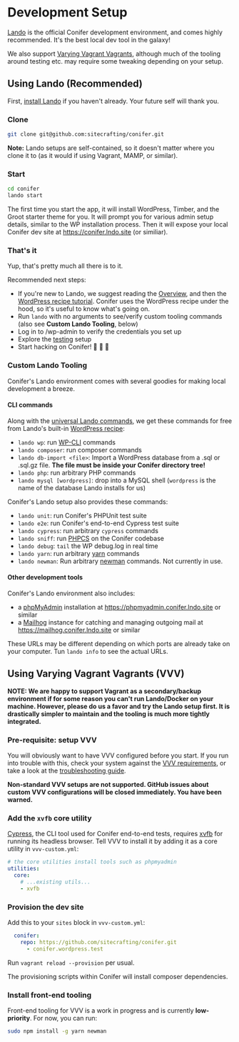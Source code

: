 # Development Setup

[Lando](https://docs.devwithlando.io) is the official Conifer development environment, and comes highly recommended. It's the best local dev tool in the galaxy!

We also support [Varying Vagrant Vagrants](https://varyingvagrantvagrants.org/), although much of the tooling around testing etc. may require some tweaking depending on your setup.

## Using Lando (Recommended)

First, [install Lando](https://docs.devwithlando.io/installation/installing.html) if you haven't already. Your future self will thank you.

### Clone

```bash
git clone git@github.com:sitecrafting/conifer.git
```

**Note:** Lando setups are self-contained, so it doesn't matter where you clone it to (as it would if using Vagrant, MAMP, or similar).

### Start

```bash
cd conifer
lando start
```

The first time you start the app, it will install WordPress, Timber, and the Groot starter theme for you. It will prompt you for various admin setup details, similar to the WP installation process. Then it will expose your local Conifer dev site at https://conifer.lndo.site (or similiar).

### That's it

Yup, that's pretty much all there is to it.

Recommended next steps:

* If you're new to Lando, we suggest reading the [Overview](https://docs.devwithlando.io/), and then the [WordPress recipe tutorial](https://docs.devwithlando.io/tutorials/wordpress.html). Conifer uses the WordPress recipe under the hood, so it's useful to know what's going on.
* Run `lando` with no arguments to see/verify custom tooling commands (also see **Custom Lando Tooling**, below)
* Log in to /wp-admin to verify the credentials you set up
* Explore the [testing](/testing.md) setup
* Start hacking on Conifer! 🌲 🚀 🎉

### Custom Lando Tooling

Conifer's Lando environment comes with several goodies for making local development a breeze.

#### CLI commands

Along with the [universal Lando commands](https://docs.devwithlando.io/cli/usage.html), we get these commands for free from Lando's built-in [WordPress recipe](https://docs.devwithlando.io/tutorials/wordpress.html):

* `lando wp`: run [WP-CLI](https://wp-cli.org/) commands
* `lando composer`: run composer commands
* `lando db-import <file>`: Import a WordPress database from a .sql or .sql.gz file. **The file must be inside your Conifer directory tree!**
* `lando php`: run arbitrary PHP commands
* `lando mysql [wordpress]`: drop into a MySQL shell (`wordpress` is the name of the database Lando installs for us)

Conifer's Lando setup also provides these commands:

* `lando unit`: run Conifer's PHPUnit test suite
* `lando e2e`: run Conifer's end-to-end Cypress test suite
* `lando cypress`: run arbitrary `cypress` commands
* `lando sniff`: run [PHPCS](https://github.com/squizlabs/PHP_CodeSniffer) on the Conifer codebase
* `lando debug`: `tail` the WP debug.log in real time
* `lando yarn`: run arbitrary [yarn](https://www.npmjs.com/package/yarn) commands
* `lando newman`: Run arbitrary [newman](https://www.npmjs.com/package/newman) commands. Not currently in use.

#### Other development tools

Conifer's Lando environment also includes:

* a [phpMyAdmin](https://www.phpmyadmin.net/) installation at https://phpmyadmin.conifer.lndo.site or similar
* a [Mailhog](https://github.com/mailhog/MailHog) instance for catching and managing outgoing mail at https://mailhog.conifer.lndo.site or similar

These URLs may be different depending on which ports are already take on your computer. Tun `lando info` to see the actual URLs.

## Using Varying Vagrant Vagrants (VVV)

**NOTE: We are happy to support Vagrant as a secondary/backup environment if for some reason you can't run Lando/Docker on your machine. However, please do us a favor and try the Lando setup first. It is drastically simpler to maintain and the tooling is much more tightly integrated.**

### Pre-requisite: setup VVV

You will obviously want to have VVV configured before you start. If you run into trouble with this, check your system against the [VVV requirements](https://varyingvagrantvagrants.org/docs/en-US/installation/software-requirements/), or take a look at the [troubleshooting guide](https://varyingvagrantvagrants.org/docs/en-US/troubleshooting/).

**Non-standard VVV setups are not supported. GitHub issues about custom VVV configurations will be closed immediately. You have been warned.**

### Add the `xvfb` core utility

[Cypress](https://www.cypress.io/), the CLI tool used for Conifer end-to-end tests, requires [xvfb](https://www.x.org/releases/X11R7.7/doc/man/man1/Xvfb.1.xhtml) for running its headless browser. Tell VVV to install it by adding it as a core utility in `vvv-custom.yml`:

```yaml
# the core utilities install tools such as phpmyadmin
utilities:
  core:
    # ...existing utils...
    - xvfb
```

### Provision the dev site

Add this to your `sites` block in `vvv-custom.yml`:

```yaml
  conifer:
    repo: https://github.com/sitecrafting/conifer.git
      - conifer.wordpress.test
```

Run `vagrant reload --provision` per usual.

The provisioning scripts within Conifer will install composer dependencies.

### Install front-end tooling

Front-end tooling for VVV is a work in progress and is currently **low-priority**. For now, you can run:

```bash
sudo npm install -g yarn newman
```


